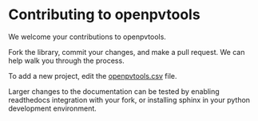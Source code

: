 Contributing to openpvtools
===========================

We welcome your contributions to openpvtools. 

Fork the library, commit your changes, and make a pull request. 
We can help walk you through the process.

To add a new project, edit the 
[openpvtools.csv](https://github.com/openpvtools/openpvtools/openpvtools.csv) 
file.

Larger changes to the documentation can be tested by enabling 
readthedocs integration with your fork, or installing sphinx 
in your python development environment.

